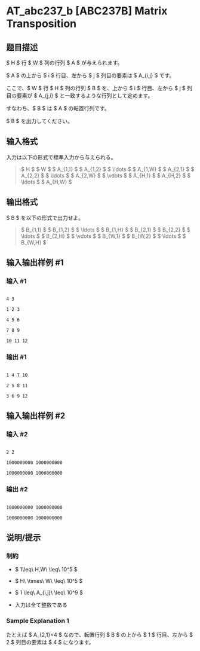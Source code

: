 # AT_abc237_b [ABC237B] Matrix Transposition

## 题目描述

[problemUrl]: https://atcoder.jp/contests/abc237/tasks/abc237_b

$ H $ 行 $ W $ 列の行列 $ A $ が与えられます。  
 $ A $ の上から $ i $ 行目、左から $ j $ 列目の要素は $ A_{i,j} $ です。

ここで、$ W $ 行 $ H $ 列の行列 $ B $ を、上から $ i $ 行目、左から $ j $ 列目の要素が $ A_{j,i} $ と一致するような行列として定めます。  
 すなわち、$ B $ は $ A $ の転置行列です。

$ B $ を出力してください。

## 输入格式

入力は以下の形式で標準入力から与えられる。

> $ H $ $ W $ $ A_{1,1} $ $ A_{1,2} $ $ \ldots $ $ A_{1,W} $ $ A_{2,1} $ $ A_{2,2} $ $ \ldots $ $ A_{2,W} $ $ \vdots $ $ A_{H,1} $ $ A_{H,2} $ $ \ldots $ $ A_{H,W} $

## 输出格式

$ B $ を以下の形式で出力せよ。

> $ B_{1,1} $ $ B_{1,2} $ $ \ldots $ $ B_{1,H} $ $ B_{2,1} $ $ B_{2,2} $ $ \ldots $ $ B_{2,H} $ $ \vdots $ $ B_{W,1} $ $ B_{W,2} $ $ \ldots $ $ B_{W,H} $

## 输入输出样例 #1

### 输入 #1

```
4 3
1 2 3
4 5 6
7 8 9
10 11 12
```

### 输出 #1

```
1 4 7 10
2 5 8 11
3 6 9 12
```

## 输入输出样例 #2

### 输入 #2

```
2 2
1000000000 1000000000
1000000000 1000000000
```

### 输出 #2

```
1000000000 1000000000
1000000000 1000000000
```

## 说明/提示

### 制約

- $ 1\leq\ H,W\ \leq\ 10^5 $
- $ H\ \times\ W\ \leq\ 10^5 $
- $ 1 \leq\ A_{i,j}\ \leq\ 10^9 $
- 入力は全て整数である

### Sample Explanation 1

たとえば $ A_{2,1}=4 $ なので、転置行列 $ B $ の上から $ 1 $ 行目、左から $ 2 $ 列目の要素は $ 4 $ になります。